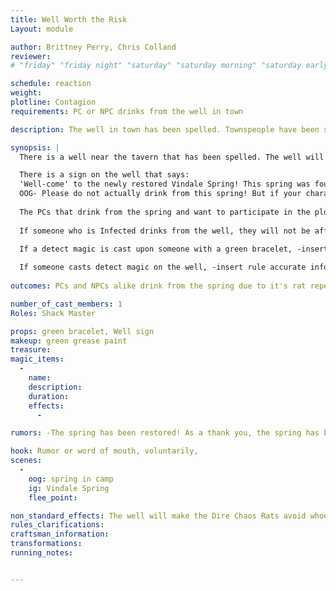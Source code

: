 ```yaml
---
title: Well Worth the Risk 
Layout: module

author: Brittney Perry, Chris Colland
reviewer: 
# "friday" "friday night" "saturday" "saturday morning" "saturday early afternoon" "saturday early evening" "saturday night" "reaction" "tavern setup" "townsfolk" "randoms"

schedule: reaction
weight: 
plotline: Contagion
requirements: PC or NPC drinks from the well in town 

description: The well in town has been spelled. Townspeople have been seen drinking from it to get the benefits. Under the benign exterior lurks the corruption of Feihlen Brighthelm, beastmaster and mage. 

synopsis: | 
  There is a well near the tavern that has been spelled. The well will give the drinker a Cure Light Wounds once and a Rat Repellent, but also has some unknown properties to PCs. Any who drink are 'tainted'. The rats will not bother, attack, or bite any who drank from the well. Sometime after drinking from the well, a green rash will start on the hands and work its way up the arms, and then to the neck and head. The spread can be fast or slow, but once you've drank from the well, the effect is inevitable. 

  There is a sign on the well that says:
  'Well-come' to the newly restored Vindale Spring! This spring was found when the city was newly built and was essential in the cultivation of the first grape vines in the area. Please, enjoy this piece of history and the healing properties it contains![next line] 
  OOG- Please do not actually drink from this spring! But if your character has 'drank from the spring' please stop by the Mod Shack for further instructions.
  
  The PCs that drink from the spring and want to participate in the plotline are directed to the mod shack. There, they will be told that if they want to proceed, at some point, you will need to wear a bit of makeup on the hands, neck, face, or arms. If they consent, they will be given a green bracelet that will need to be displayed for easy visual. This bracelet is OUT OF GAME and is marked as such. This allows the NPC rats to avoid the marked PCs and also allows Plot to apply green makeup to marked PCs. They will also be instructed to cough randomly once the green makeup goes on.
  
  If someone who is Infected drinks from the well, they will not be affected by the well at all. They will not have to get a green bracelet.

  If a detect magic is cast upon someone with a green bracelet, -insert rule accurate information here-.
  
  If someone casts detect magic on the well, -insert rule accurate information here-.
  
outcomes: PCs and NPCs alike drink from the spring due to it's rat repelling properties

number_of_cast_members: 1
Roles: Shack Master

props: green bracelet, Well sign
makeup: green grease paint
treasure: 
magic_items:
  - 
    name: 
    description:  
    duration: 
    effects: 
      - 

rumors: -The spring has been restored! As a thank you, the spring has been bespelled to give the drinker a Cure Light Wounds, one time. Please enjoy this most gracious gift to you, our guests.- Once 'A Plague is Born' is ran, can start a rumor, -The water from the well in town, for some reason, seems to keep the Dire Rats away.-

hook: Rumor or word of mouth, voluntarily,  
scenes: 
  - 
    oog: spring in camp
    ig: Vindale Spring
    flee_point: 

non_standard_effects: The well will make the Dire Chaos Rats avoid whoever drank from it. A Green Bracelet is used to tell who drank from the well. The bracelets will then be used to single out PCs to apply makeup to.   
rules_clarifications: 
craftsman_information: 
transformations: 
running_notes: 


---
```

